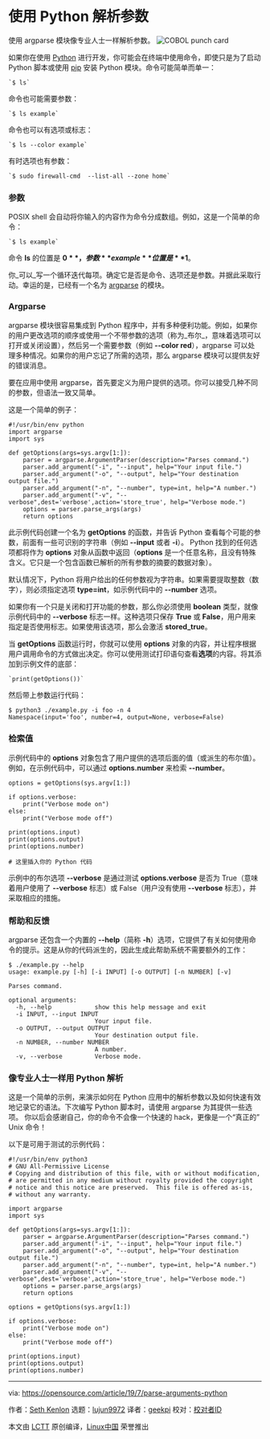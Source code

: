 [#]: collector: (lujun9972)
[#]: translator: (geekpi)
[#]: reviewer: ( )
[#]: publisher: ( )
[#]: url: ( )
[#]: subject: (Parse arguments with Python)
[#]: via: (https://opensource.com/article/19/7/parse-arguments-python)
[#]: author: (Seth Kenlon https://opensource.com/users/seth/users/notsag)

使用 Python 解析参数
======
使用 argparse 模块像专业人士一样解析参数。
![COBOL punch card][1]

如果你在使用 [Python][2] 进行开发，你可能会在终端中使用命令，即使只是为了启动 Python 脚本或使用 [pip][3] 安装 Python 模块。命令可能简单而单一：


```
`$ ls`
```

命令也可能需要参数：


```
`$ ls example`
```

命令也可以有选项或标志：


```
`$ ls --color example`
```

有时选项也有参数：


```
`$ sudo firewall-cmd  --list-all --zone home`
```

### 参数

POSIX shell 会自动将你输入的内容作为命令分成数组。例如，这是一个简单的命令：


```
`$ ls example`
```

命令 **ls** 的位置是 **$0**，参数 **example**  位置是 **$1**。

你_可以_写一个循环迭代每项。确定它是否是命令、选项还是参数。并据此采取行动。幸运的是，已经有一个名为 [argparse][4] 的模块。

### Argparse

argparse 模块很容易集成到 Python 程序中，并有多种便利功能。例如，如果你的用户更改选项的顺序或使用一个不带参数的选项（称为_布尔_，意味着选项可以打开或关闭设置），然后另一个需要参数（例如 **\--color red**），argparse 可以处理多种情况。如果你的用户忘记了所需的选项，那么 argparse 模块可以提供友好的错误消息。

要在应用中使用 argparse，首先要定义为用户提供的选项。你可以接受几种不同的参数，但语法一致又简单。

这是一个简单的例子：


```
#!/usr/bin/env python
import argparse
import sys

def getOptions(args=sys.argv[1:]):
    parser = argparse.ArgumentParser(description="Parses command.")
    parser.add_argument("-i", "--input", help="Your input file.")
    parser.add_argument("-o", "--output", help="Your destination output file.")
    parser.add_argument("-n", "--number", type=int, help="A number.")
    parser.add_argument("-v", "--verbose",dest='verbose',action='store_true', help="Verbose mode.")
    options = parser.parse_args(args)
    return options
```

此示例代码创建一个名为 **getOptions** 的函数，并告诉 Python 查看每个可能的参数，前面有一些可识别的字符串（例如 **\--input** 或者 **-i**）。 Python 找到的任何选项都将作为 **options** 对象从函数中返回（**options** 是一个任意名称，且没有特殊含义。它只是一个包含函数已解析的所有参数的摘要的数据对象）。

默认情况下，Python 将用户给出的任何参数视为字符串。如果需要提取整数（数字），则必须指定选项 **type=int**，如示例代码中的 **\--number** 选项。

如果你有一个只是关闭和打开功能的参数，那么你必须使用 **boolean** 类型，就像示例代码中的 **\--verbose** 标志一样。这种选项只保存 **True** 或 **False**，用户用来指定是否使用标志。如果使用该选项，那么会激活 **stored_true**。

当 **getOptions** 函数运行时，你就可以使用 **options** 对象的内容，并让程序根据用户调用命令的方式做出决定。你可以使用测试打印语句查看**选项**的内容。将其添加到示例文件的底部：


```
`print(getOptions())`
```

然后带上参数运行代码：


```
$ python3 ./example.py -i foo -n 4
Namespace(input='foo', number=4, output=None, verbose=False)
```

### 检索值

示例代码中的 **options** 对象包含了用户提供的选项后面的值（或派生的布尔值）。例如，在示例代码中，可以通过 **options.number** 来检索 **\--number**。


```
options = getOptions(sys.argv[1:])

if options.verbose:
    print("Verbose mode on")
else:
    print("Verbose mode off")

print(options.input)
print(options.output)
print(options.number)

# 这里插入你的 Python 代码
```

示例中的布尔选项 **\--verbose** 是通过测试 **options.verbose** 是否为 True（意味着用户使用了 **\--verbose** 标志）或 False（用户没有使用 **\--verbose** 标志），并采取相应的措施。

### 帮助和反馈

argparse 还包含一个内置的 **\--help**（简称 **-h**）选项，它提供了有关如何使用命令的提示。这是从你的代码派生的，因此生成此帮助系统不需要额外的工作：


```
$ ./example.py --help
usage: example.py [-h] [-i INPUT] [-o OUTPUT] [-n NUMBER] [-v]

Parses command.

optional arguments:
  -h, --help            show this help message and exit
  -i INPUT, --input INPUT
                        Your input file.
  -o OUTPUT, --output OUTPUT
                        Your destination output file.
  -n NUMBER, --number NUMBER
                        A number.
  -v, --verbose         Verbose mode.
```

### 像专业人士一样用 Python 解析

这是一个简单的示例，来演示如何在 Python 应用中的解析参数以及如何快速有效地记录它的语法。下次编写 Python 脚本时，请使用 argparse 为其提供一些选项。 你以后会感谢自己，你的命令不会像一个快速的 hack，更像是一个“真正的” Unix 命令！

以下是可用于测试的示例代码：


```
#!/usr/bin/env python3
# GNU All-Permissive License
# Copying and distribution of this file, with or without modification,
# are permitted in any medium without royalty provided the copyright
# notice and this notice are preserved.  This file is offered as-is,
# without any warranty.

import argparse
import sys

def getOptions(args=sys.argv[1:]):
    parser = argparse.ArgumentParser(description="Parses command.")
    parser.add_argument("-i", "--input", help="Your input file.")
    parser.add_argument("-o", "--output", help="Your destination output file.")
    parser.add_argument("-n", "--number", type=int, help="A number.")
    parser.add_argument("-v", "--verbose",dest='verbose',action='store_true', help="Verbose mode.")
    options = parser.parse_args(args)
    return options

options = getOptions(sys.argv[1:])

if options.verbose:
    print("Verbose mode on")
else:
    print("Verbose mode off")

print(options.input)
print(options.output)
print(options.number)
```

--------------------------------------------------------------------------------

via: https://opensource.com/article/19/7/parse-arguments-python

作者：[Seth Kenlon][a]
选题：[lujun9972][b]
译者：[geekpi](https://github.com/geekpi)
校对：[校对者ID](https://github.com/校对者ID)

本文由 [LCTT](https://github.com/LCTT/TranslateProject) 原创编译，[Linux中国](https://linux.cn/) 荣誉推出

[a]: https://opensource.com/users/seth/users/notsag
[b]: https://github.com/lujun9972
[1]: https://opensource.com/sites/default/files/styles/image-full-size/public/lead-images/cobol-card-punch-programming-code.png?itok=6W6PUqUi (COBOL punch card)
[2]: https://www.python.org/
[3]: https://pip.pypa.io/en/stable/installing/
[4]: https://pypi.org/project/argparse/
